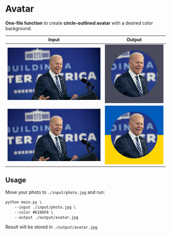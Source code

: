 # Avatar

**One-file function** to create **circle-outlined avatar** with a desired color background.

| Input | Output |
| - | - |
| ![](./input/photo.jpg) | ![](./output/avatar.jpg) |
| ![](./input/photo.jpg) | ![](./output/avatar-ua.jpg) |

## Usage

Move your photo to `./input/photo.jpg` and run:

```
python main.py \
    --input ./input/photo.jpg \
    --color #616DF8 \
    --output ./output/avatar.jpg
```

Result will be stored in `./output/avatar.jpg`.
